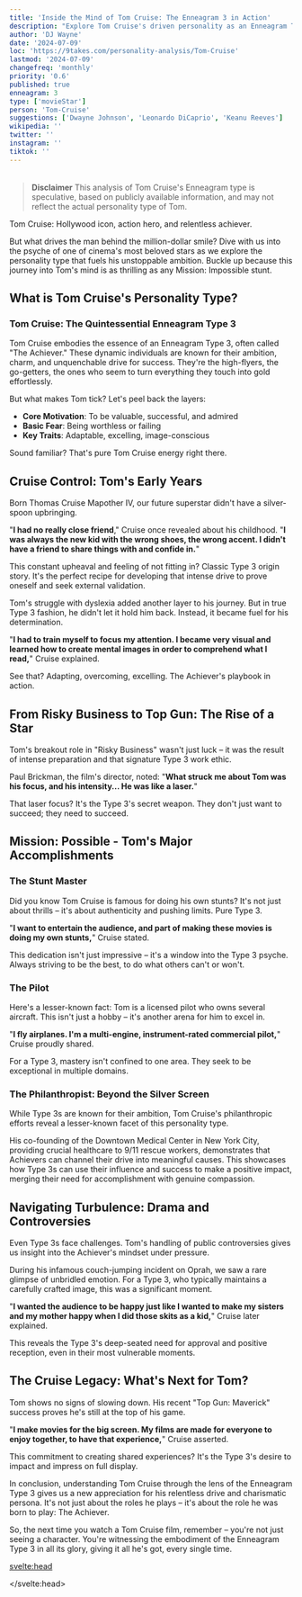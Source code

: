 ```yaml
---
title: 'Inside the Mind of Tom Cruise: The Enneagram 3 in Action'
description: "Explore Tom Cruise's driven personality as an Enneagram Type 3. Discover how his ambition and charm shape his success in Hollywood and beyond."
author: 'DJ Wayne'
date: '2024-07-09'
loc: 'https://9takes.com/personality-analysis/Tom-Cruise'
lastmod: '2024-07-09'
changefreq: 'monthly'
priority: '0.6'
published: true
enneagram: 3
type: ['movieStar']
person: 'Tom-Cruise'
suggestions: ['Dwayne Johnson', 'Leonardo DiCaprio', 'Keanu Reeves']
wikipedia: ''
twitter: ''
instagram: ''
tiktok: ''
---
```


<!-- // notes:  -->

<script>
	import  PopCard  from "$lib/components/atoms/PopCard.svelte";
import BlogPurpose from '$lib/components/blog/BlogPurpose.svelte'
</script>
<div
	style="display: flex;
    justify-content: center;
    margin: 1rem 0;
	"
>
	<PopCard
		image={`/types/3s/${'Tom-Cruise'}.webp`}
		showIcon={false}
		enneagramType="3"
		displayText="Tom Cruise"
		subtext=""
	/>
</div>

> **Disclaimer** This analysis of Tom Cruise's Enneagram type is speculative, based on publicly available information, and may not reflect the actual personality type of Tom.

<p class="firstLetter">Tom Cruise: Hollywood icon, action hero, and relentless achiever.</p>

But what drives the man behind the million-dollar smile? Dive with us into the psyche of one of cinema's most beloved stars as we explore the personality type that fuels his unstoppable ambition. Buckle up because this journey into Tom's mind is as thrilling as any Mission: Impossible stunt.

## What is Tom Cruise's Personality Type?

### Tom Cruise: The Quintessential Enneagram Type 3

Tom Cruise embodies the essence of an Enneagram Type 3, often called "The Achiever." These dynamic individuals are known for their ambition, charm, and unquenchable drive for success. They're the high-flyers, the go-getters, the ones who seem to turn everything they touch into gold effortlessly.

But what makes Tom tick? Let's peel back the layers:

- **Core Motivation**: To be valuable, successful, and admired
- **Basic Fear**: Being worthless or failing
- **Key Traits**: Adaptable, excelling, image-conscious

Sound familiar? That's pure Tom Cruise energy right there.

## Cruise Control: Tom's Early Years

Born Thomas Cruise Mapother IV, our future superstar didn't have a silver-spoon upbringing.

"**I had no really close friend**," Cruise once revealed about his childhood. "**I was always the new kid with the wrong shoes, the wrong accent. I didn't have a friend to share things with and confide in.**"

This constant upheaval and feeling of not fitting in? Classic Type 3 origin story. It's the perfect recipe for developing that intense drive to prove oneself and seek external validation.

Tom's struggle with dyslexia added another layer to his journey. But in true Type 3 fashion, he didn't let it hold him back. Instead, it became fuel for his determination.

"**I had to train myself to focus my attention. I became very visual and learned how to create mental images in order to comprehend what I read,**" Cruise explained.

See that? Adapting, overcoming, excelling. The Achiever's playbook in action.

## From Risky Business to Top Gun: The Rise of a Star

Tom's breakout role in "Risky Business" wasn't just luck – it was the result of intense preparation and that signature Type 3 work ethic.

Paul Brickman, the film's director, noted: "**What struck me about Tom was his focus, and his intensity... He was like a laser.**"

That laser focus? It's the Type 3's secret weapon. They don't just want to succeed; they need to succeed.

## Mission: Possible - Tom's Major Accomplishments

### The Stunt Master

Did you know Tom Cruise is famous for doing his own stunts? It's not just about thrills – it's about authenticity and pushing limits. Pure Type 3.

"**I want to entertain the audience, and part of making these movies is doing my own stunts,**" Cruise stated.

This dedication isn't just impressive – it's a window into the Type 3 psyche. Always striving to be the best, to do what others can't or won't.

### The Pilot

Here's a lesser-known fact: Tom is a licensed pilot who owns several aircraft. This isn't just a hobby – it's another arena for him to excel in.

"**I fly airplanes. I'm a multi-engine, instrument-rated commercial pilot,**" Cruise proudly shared.

For a Type 3, mastery isn't confined to one area. They seek to be exceptional in multiple domains.

### The Philanthropist: Beyond the Silver Screen

While Type 3s are known for their ambition, Tom Cruise's philanthropic efforts reveal a lesser-known facet of this personality type.

His co-founding of the Downtown Medical Center in New York City, providing crucial healthcare to 9/11 rescue workers, demonstrates that Achievers can channel their drive into meaningful causes. This showcases how Type 3s can use their influence and success to make a positive impact, merging their need for accomplishment with genuine compassion.

## Navigating Turbulence: Drama and Controversies

Even Type 3s face challenges. Tom's handling of public controversies gives us insight into the Achiever's mindset under pressure.

During his infamous couch-jumping incident on Oprah, we saw a rare glimpse of unbridled emotion. For a Type 3, who typically maintains a carefully crafted image, this was a significant moment.

"**I wanted the audience to be happy just like I wanted to make my sisters and my mother happy when I did those skits as a kid,**" Cruise later explained.

This reveals the Type 3's deep-seated need for approval and positive reception, even in their most vulnerable moments.

## The Cruise Legacy: What's Next for Tom?

Tom shows no signs of slowing down. His recent "Top Gun: Maverick" success proves he's still at the top of his game.

"**I make movies for the big screen. My films are made for everyone to enjoy together, to have that experience,**" Cruise asserted.

This commitment to creating shared experiences? It's the Type 3's desire to impact and impress on full display.

In conclusion, understanding Tom Cruise through the lens of the Enneagram Type 3 gives us a new appreciation for his relentless drive and charismatic persona. It's not just about the roles he plays – it's about the role he was born to play: The Achiever.

So, the next time you watch a Tom Cruise film, remember – you're not just seeing a character. You're witnessing the embodiment of the Enneagram Type 3 in all its glory, giving it all he's got, every single time.

<svelte:head>

<script type="application/ld+json">
{
  "@context": "http://schema.org",
  "@graph": [
    {
      "@type": "Article",
      "articleBody": "Tom Cruise, Hollywood icon and action hero, embodies the essence of an Enneagram Type 3, known as 'The Achiever'. This article explores Cruise's personality through the lens of the Enneagram, delving into his childhood struggles, rise to stardom, major accomplishments, and how he has navigated challenges and controversies throughout his career.",
      "author": {
        "@type": "Person",
        "name": "DJ Wayne",
        "sameAs": ["https://www.instagram.com/djwayne3/", "https://www.youtube.com/@djwayne3", "https://www.linkedin.com/in/davidtwayne/", "https://twitter.com/djwayne3"]
      },
      "dateModified": "2024-07-09",
      "datePublished": "2024-07-09",
      "description": "This blog post examines Tom Cruise's personality through the lens of the Enneagram Type 3, exploring his upbringing, rise to fame, major accomplishments, and how he has handled challenges and controversies.",
      "headline": "Inside the Mind of Tom Cruise: The Enneagram 3 in Action",
      "image": {
        "@type": "ImageObject",
        "height": 900,
        "url": "https://9takes.com/types/3s/Tom-Cruise.webp",
        "width": 900
      },
      "mainEntityOfPage": {
        "@id": "https://9takes.com/personality-analysis/Tom-Cruise",
        "@type": "WebPage"
      },
      "mentions": {
        "@type": "Person",
        "name": "Tom Cruise",
        "sameAs": [
          "https://en.wikipedia.org/wiki/Tom_Cruise",
          "https://www.imdb.com/name/nm0000129/",
          "https://twitter.com/TomCruise"
        ]
      },
      "publisher": {
        "@type": "Organization",
        "sameAs": ["https://www.instagram.com/9takesdotcom/", "https://twitter.com/9takesdotcom"],
        "logo": {
          "@type": "ImageObject",
          "url": "https://9takes.com/brand/aero.png"
        },
        "name": "9takes"
      }
    },
    {
      "@type": "FAQPage",
      "mainEntity": [
        {
          "@type": "Question",
          "name": "What is Tom Cruise's Enneagram type?",
          "acceptedAnswer": {
            "@type": "Answer",
            "text": "Tom Cruise is an Enneagram Type 3, also known as 'The Achiever'. Type 3s are characterized by their ambition, charm, and unquenchable drive for success. They are adaptable, excel in their chosen fields, and are often image-conscious."
          }
        },
        {
          "@type": "Question",
          "name": "How did Tom Cruise's childhood shape his Enneagram Type 3 personality?",
          "acceptedAnswer": {
            "@type": "Answer",
            "text": "Cruise's challenging childhood, marked by frequent moves and feeling like an outsider, likely contributed to his Type 3 drive to prove himself and seek external validation. His struggle with dyslexia became fuel for his determination to succeed, showcasing the Type 3's ability to adapt and overcome obstacles."
          }
        },
        {
          "@type": "Question",
          "name": "What are some lesser-known facts about Tom Cruise that reflect his Enneagram Type 3 traits?",
          "acceptedAnswer": {
            "@type": "Answer",
            "text": "Tom Cruise is a licensed pilot who owns several aircraft, reflecting the Type 3's desire to excel in multiple domains. He's also known for doing his own stunts, which showcases his dedication to authenticity and pushing limits - typical Type 3 behaviors."
          }
        },
        {
          "@type": "Question",
          "name": "How does Tom Cruise approach his acting career as an Enneagram Type 3?",
          "acceptedAnswer": {
            "@type": "Answer",
            "text": "As a Type 3, Cruise approaches his roles with intense focus and preparation. His commitment to doing his own stunts and his desire to create shared experiences through his films reflect the Type 3's need to impress and make an impact. His work ethic and drive to be the best are quintessential Type 3 traits."
          }
        },
        {
          "@type": "Question",
          "name": "How has Tom Cruise handled controversies as an Enneagram Type 3?",
          "acceptedAnswer": {
            "@type": "Answer",
            "text": "When faced with controversies, such as his infamous couch-jumping incident on Oprah, Cruise's responses often reveal the Type 3's deep-seated need for approval and positive reception. His ability to maintain a carefully crafted image most of the time, even under pressure, is typical of a Type 3."
          }
        }
      ]
    }
  ]
}
</script>

</svelte:head>

<style lang="scss"></style>

